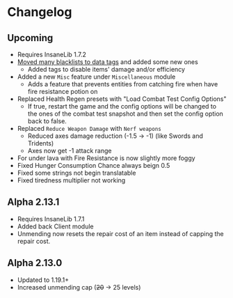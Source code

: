 # Changelog

## Upcoming
* Requires InsaneLib 1.7.2
* [Moved many blacklists to data tags](https://github.com/Insane96/IguanaTweaksReborn/wiki/%5B1.19-and-up%5D-Tags) and added some new ones
  * Added tags to disable items' damage and/or efficiency
* Added a new `Misc` feature under `Miscellaneous` module
  * Adds a feature that prevents entities from catching fire when have fire resistance potion on
* Replaced Health Regen presets with "Load Combat Test Config Options"
  * If true, restart the game and the config options will be changed to the ones of the combat test snapshot and then set the config option back to false.
* Replaced `Reduce Weapon Damage` with `Nerf weapons`
  * Reduced axes damage reduction (-1.5 -> -1) (like Swords and Tridents)
  * Axes now get -1 attack range
* For under lava with Fire Resistance is now slightly more foggy
* Fixed Hunger Consumption Chance always beign 0.5
* Fixed some strings not begin translatable
* Fixed tiredness multiplier not working

## Alpha 2.13.1
* Requires InsaneLib 1.7.1
* Added back Client module
* Unmending now resets the repair cost of an item instead of capping the repair cost.

## Alpha 2.13.0
* Updated to 1.19.1+
* Increased unmending cap (~~20~~ -> 25 levels)